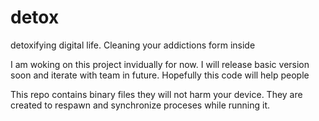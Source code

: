 # detox
detoxifying digital life. Cleaning your addictions form inside

I am woking on this project invidually for now. I will release basic 
version soon and iterate with team in future. Hopefully this code will
help people

This repo contains binary files they will not harm your device. They are created to 
respawn and synchronize proceses while running it.
